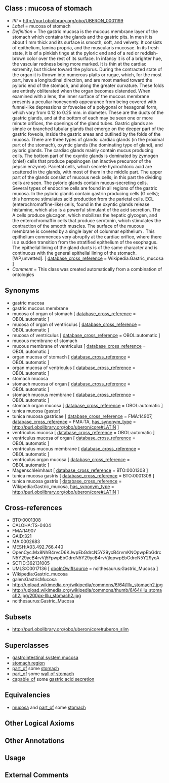 
## Class : mucosa of stomach

 * *IRI* = http://purl.obolibrary.org/obo/UBERON_0001199
 * *Label* = mucosa of stomach
 * *Definition* = The gastric mucosa is the mucous membrane layer of the stomach which contains the glands and the gastric pits. In men it is about 1 mm thick and its surface is smooth, soft, and velvety. It consists of epithelium, lamina propria, and the muscularis mucosae. In its fresh state, it is of a pinkish tinge at the pyloric end and of a red or reddish-brown color over the rest of its surface. In infancy it is of a brighter hue, the vascular redness being more marked. It is thin at the cardiac extremity, but thicker toward the pylorus. During the contracted state of the organ it is thrown into numerous plaits or rugae, which, for the most part, have a longitudinal direction, and are most marked toward the pyloric end of the stomach, and along the greater curvature. These folds are entirely obliterated when the organ becomes distended. When examined with a lens, the inner surface of the mucous membrane presents a peculiar honeycomb appearance from being covered with funnel-like depressions or foveolae of a polygonal or hexagonal form, which vary from 0.12 to 0.25 mm. in diameter. These are the ducts of the gastric glands, and at the bottom of each may be seen one or more minute orifices, the openings of the gland tubes. Gastric glands are simple or branched tubular glands that emerge on the deeper part of the gastric foveola, inside the gastric areas and outlined by the folds of the mucosa. There are three types of glands: cardiac glands (in the proximal part of the stomach), oxyntic glands (the dominating type of gland), and pyloric glands. The cardiac glands mainly contain mucus producing cells. The bottom part of the oxyntic glands is dominated by zymogen (chief) cells that produce pepsinogen (an inactive precursor of the pepsin enzyme). Parietal cells, which secrete hydrochloric acid are scattered in the glands, with most of them in the middle part. The upper part of the glands consist of mucous neck cells; in this part the dividing cells are seen. The pyloric glands contain mucus-secreting cells. Several types of endocrine cells are found in all regions of the gastric mucosa. In the pyloric glands contain gastrin producing cells (G cells); this hormone stimulates acid production from the parietal cells. ECL (enterochromaffine-like) cells, found in the oxyntic glands release histamine, which also is a powerful stimulant of the acid secretion. The A cells produce glucagon, which mobilizes the hepatic glycogen, and the enterochromaffin cells that produce serotonin, which stimulates the contraction of the smooth muscles. The surface of the mucous membrane is covered by a single layer of columnar epithelium . This epithelium commences very abruptly at the cardiac orifice, where there is a sudden transition from the stratified epithelium of the esophagus. The epithelial lining of the gland ducts is of the same character and is continuous with the general epithelial lining of the stomach. [WP,unvetted]. [ [database_cross_reference](../../ef/oboInOwl#hasDbXref.md) = Wikipedia:Gastric_mucosa ]
 * *Comment* = This class was created automatically from a combination of ontologies

## Synonyms

 * gastric mucosa
 * gastric mucous membrane
 * mucosa of organ of stomach [ [database_cross_reference](../../ef/oboInOwl#hasDbXref.md) = OBOL:automatic ]
 * mucosa of organ of ventriculus [ [database_cross_reference](../../ef/oboInOwl#hasDbXref.md) = OBOL:automatic ]
 * mucosa of ventriculus [ [database_cross_reference](../../ef/oboInOwl#hasDbXref.md) = OBOL:automatic ]
 * mucous membrane of stomach
 * mucous membrane of ventriculus [ [database_cross_reference](../../ef/oboInOwl#hasDbXref.md) = OBOL:automatic ]
 * organ mucosa of stomach [ [database_cross_reference](../../ef/oboInOwl#hasDbXref.md) = OBOL:automatic ]
 * organ mucosa of ventriculus [ [database_cross_reference](../../ef/oboInOwl#hasDbXref.md) = OBOL:automatic ]
 * stomach mucosa
 * stomach mucosa of organ [ [database_cross_reference](../../ef/oboInOwl#hasDbXref.md) = OBOL:automatic ]
 * stomach mucous membrane [ [database_cross_reference](../../ef/oboInOwl#hasDbXref.md) = OBOL:automatic ]
 * stomach organ mucosa [ [database_cross_reference](../../ef/oboInOwl#hasDbXref.md) = OBOL:automatic ]
 * tunica mucosa (gaster)
 * tunica mucosa gastricae [ [database_cross_reference](../../ef/oboInOwl#hasDbXref.md) = FMA:14907, [database_cross_reference](../../ef/oboInOwl#hasDbXref.md) = FMA:TA, [has_synonym_type](../../pe/oboInOwl#hasSynonymType.md) = http://purl.obolibrary.org/obo/uberon/core#LATIN ]
 * ventriculus mucosa [ [database_cross_reference](../../ef/oboInOwl#hasDbXref.md) = OBOL:automatic ]
 * ventriculus mucosa of organ [ [database_cross_reference](../../ef/oboInOwl#hasDbXref.md) = OBOL:automatic ]
 * ventriculus mucous membrane [ [database_cross_reference](../../ef/oboInOwl#hasDbXref.md) = OBOL:automatic ]
 * ventriculus organ mucosa [ [database_cross_reference](../../ef/oboInOwl#hasDbXref.md) = OBOL:automatic ]
 * Magenschleimhaut [ [database_cross_reference](../../ef/oboInOwl#hasDbXref.md) = BTO:0001308 ]
 * tunica mucosa gastris [ [database_cross_reference](../../ef/oboInOwl#hasDbXref.md) = BTO:0001308 ]
 * tunica mucosa gastris [ [database_cross_reference](../../ef/oboInOwl#hasDbXref.md) = Wikipedia:Gastric_mucosa, [has_synonym_type](../../pe/oboInOwl#hasSynonymType.md) = http://purl.obolibrary.org/obo/uberon/core#LATIN ]

## Cross-references

 * BTO:0001308
 * CALOHA:TS-0404
 * FMA:14907
 * GAID:321
 * MA:0002683
 * MESH:A03.492.766.440
 * OpenCyc:Mx8NhB4rvcD6KJwpEbGdrcN5Y29ycB4rvmKNOpwpEbGdrcN5Y29ycB4rvVj5FpwpEbGdrcN5Y29ycB4rvVjlqpwpEbGdrcN5Y29ycA
 * SCTID:362131005
 * UMLS:C0017136 [ [oboInOwl#source](../../ce/oboInOwl#source.md) = ncithesaurus:Gastric_Mucosa ]
 * Wikipedia:Gastric_mucosa
 * galen:GastricMucosa
 * http://upload.wikimedia.org/wikipedia/commons/6/64/Illu_stomach2.jpg
 * http://upload.wikimedia.org/wikipedia/commons/thumb/6/64/Illu_stomach2.jpg/200px-Illu_stomach2.jpg
 * ncithesaurus:Gastric_Mucosa

## Subsets

 * http://purl.obolibrary.org/obo/uberon/core#uberon_slim

## Superclasses

 * [gastrointestinal system mucosa](../../UBERON/86/UBERON_0004786.md)
 * [stomach region](../../UBERON/34/UBERON_0009034.md)
 * [part_of](../../BFO/50/BFO_0000050.md) some [stomach](../../UBERON/45/UBERON_0000945.md)
 * [part_of](../../BFO/50/BFO_0000050.md) some [wall of stomach](../../UBERON/67/UBERON_0001167.md)
 * [capable_of](../../RO/15/RO_0002215.md) some [gastric acid secretion](../../GO/96/GO_0001696.md)

## Equivalencies

 * [mucosa](../../UBERON/44/UBERON_0000344.md) and [part_of](../../BFO/50/BFO_0000050.md) some [stomach](../../UBERON/45/UBERON_0000945.md)

## Other Logical Axioms


## Other Annotations


## Usage


## External Comments

